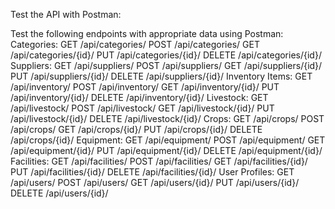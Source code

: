 Test the API with Postman:

Test the following endpoints with appropriate data using Postman:
Categories:
GET /api/categories/
POST /api/categories/
GET /api/categories/{id}/
PUT /api/categories/{id}/
DELETE /api/categories/{id}/
Suppliers:
GET /api/suppliers/
POST /api/suppliers/
GET /api/suppliers/{id}/
PUT /api/suppliers/{id}/
DELETE /api/suppliers/{id}/
Inventory Items:
GET /api/inventory/
POST /api/inventory/
GET /api/inventory/{id}/
PUT /api/inventory/{id}/
DELETE /api/inventory/{id}/
Livestock:
GET /api/livestock/
POST /api/livestock/
GET /api/livestock/{id}/
PUT /api/livestock/{id}/
DELETE /api/livestock/{id}/
Crops:
GET /api/crops/
POST /api/crops/
GET /api/crops/{id}/
PUT /api/crops/{id}/
DELETE /api/crops/{id}/
Equipment:
GET /api/equipment/
POST /api/equipment/
GET /api/equipment/{id}/
PUT /api/equipment/{id}/
DELETE /api/equipment/{id}/
Facilities:
GET /api/facilities/
POST /api/facilities/
GET /api/facilities/{id}/
PUT /api/facilities/{id}/
DELETE /api/facilities/{id}/
User Profiles:
GET /api/users/
POST /api/users/
GET /api/users/{id}/
PUT /api/users/{id}/
DELETE /api/users/{id}/